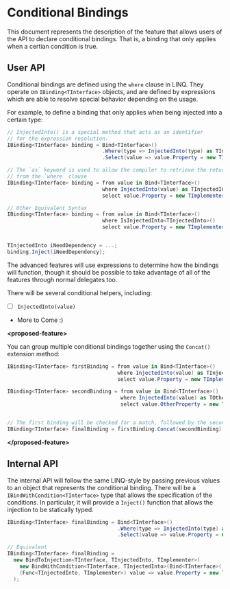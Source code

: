 # Conditional Bindings
This document represents the description of the feature that allows users of the API
to declare conditional bindings. That is, a binding that only applies when a certian condition is true.

## User API
Conditional bindings are defined using the `where` clause in LINQ. They operate on
`IBinding<TInterface>` objects, and are defined by expressions which are able to resolve
special behavior depending on the usage.

For example, to define a binding that only applies when being injected into a certain type:

```csharp
// InjectedInto() is a special method that acts as an identifier
// for the expression resolution.
IBinding<TInterface> binding = Bind<TInterface>()
                               .Where(type => InjectedInto(type) as TInjectedInto)
                               .Select(value => value.Property = new TImplementer());

// The `as` keyword is used to allow the compiler to retrieve the return type
// from the `where` clause
IBinding<TInterface> binding = from value in Bind<TInterface>()
                               where InjectedInto(value) as TInjectedInto
                               select value.Property = new TImplementer();

// Other Equivalent Syntax
IBinding<TInterface> binding = from value in Bind<TInterface>()
                               where IsInjectedInto<TInjectedInto>()
                               select value.Property = new TImplementer();


TInjectedInto iNeedDependency = ...;
binding.Inject(iNeedDependency);
```

The advanced features will use expressions to determine how the bindings will function, though it
should be possible to take advantage of all of the features through normal delegates too.

There will be several conditional helpers, including:

- [ ] `InjectedInto(value)`
- More to Come :)

**&lt;proposed-feature&gt;**

You can group multiple conditional bindings together using the `Concat()` extension method:

```csharp
IBinding<TInterface> firstBinding = from value in Bind<TInterface>()
                                    where InjectedInto(value) as TInjectedInto
                                    select value.Property = new TImplementer();

IBinding<TInterface> secondBinding = from value in Bind<TInterface>()
                                     where InjectedInto(value) as TOtherInjectedInto
                                     select value.OtherProperty = new TOtherImplementer();


// The first binding will be checked for a match, followed by the second.
IBinding<TInterface> finalBinding = firstBinding.Concat(secondBinding);
```
**&lt;/proposed-feature&gt;**


## Internal API

The internal API will follow the same LINQ-style by passing previous values to an object that represents the conditional binding. There will be a `IBindWithCondition<TInterface>` type that allows the specification of the conditions. In particular, it will provide a `Inject()` function that allows the injection to be statically typed.

```csharp
IBinding<TInterface> finalBinding = Bind<TInterface>()
                                    .Where(type => InjectedInto(type) as TInjectedInto)
                                    .Select(value => value.Property = new TImplementer());

// Equivalent
IBinding<TInterface> finalBinding =
  new BindToInjection<TInterface, TInjectedInto, TImplementer>(
    new BindWithCondition<TInterface, TInjectedInto>(Bind<TInterface>()),
    (Func<TInjectedInto, TImplementer>) value => value.Property = new TImplementer()
  );
```
